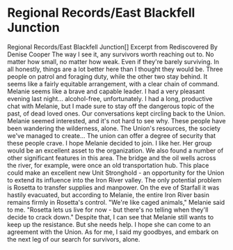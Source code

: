# Regional Records/East Blackfell Junction

Regional Records/East Blackfell Junction[]
Excerpt from Rediscovered
By Denise Cooper
The way I see it, any survivors worth reaching out to. No matter how small, no matter how weak. Even if they're barely surviving. In all honestly, things are a lot better here than I thought they would be. Three people on patrol and foraging duty, while the other two stay behind. It seems like a fairly equitable arrangement, with a clear chain of command. Melanie seems like a brave and capable leader.
I had a very pleasant evening last night... alcohol-free, unfortunately. I had a long, productive chat with Melanie, but I made sure to stay off the dangerous topic of the past, of dead loved ones. Our conversations kept circling back to the Union. Melanie seemed interested, and it's not hard to see why. These people have been wandering the wilderness, alone. The Union's resources, the society we've managed to create... The union can offer a degree of security that these people crave. I hope Melanie decided to join. I like her. Her group would be an excellent asset to the organization.
We also found a number of other significant features in this area. The bridge and the oil wells across the river, for example, were once an old transportation hub. This place could make an excellent new Unit Stronghold - an opportunity for the Union to extend its influence into the Iron River valley. The only potential problem is Rosetta to transfer supplies and manpower. On the eve of Starfall it was hastily evacuated, but according to Melanie, the entire Iron River basin remains firmly in Rosetta's control. "We're like caged animals," Melanie said to me. "Rosetta lets us live for now - but there's no telling when they'll decide to crack down."
Despite that, I can see that Melanie still wants to keep up the resistance. But she needs help. I hope she can come to an agreement with the Union. As for me, I said my goodbyes, and embark on the next leg of our search for survivors, alone.
